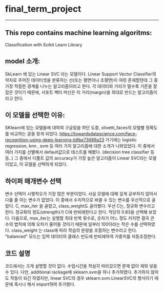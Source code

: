 # final_term_project
---
This repo contains machine learning algoritms:
---
Classification with Scikit Learn Library

model 소개:
---
SkLearn 에 있는 Linear SVC 라는 모델이다.
Linear Support Vector Classifier의 약자로 주어진 데이터셋을 분류하는 선(또는 평면이나 초평면)이 여럿 존재할텐데 그 중 가장 적절한 경계를 나누는 알고리즘이라고 한다. 
각 데이터와 거리가 멀수록 기준을 잘 잡은 것이기 때문에, 서포트 벡터 머신은 이 거리(margin)을 최대로 만드는 알고리즘이라고 한다. 

이 모델을 선택한 이유: 
---
SKlearn에 있는 모델들에 대하여 구글링을 하던 도중, olivetti_faces의 모델별 정확도를 비교하는 글을 찾게 되었다. https://towardsdatascience.com/face-recognition-using-deep-learning-b9be73689a23
거기에는 logistic regression, knn , svm 등 여러 가지 알고리즘에 대한 소개가 나와있었다. 
이 중에서 여러 가지를 선별해서 default값으로 테스트를 해봤다. (decision tree classifier 등등..)
그 중에서 디폴트 값의 accuracy가 가장 높은 알고리즘이 Linear SVC라는 모델이었고, 이 모델을 선택하게 되었다. 

하이퍼 매개변수 선택
---
변수 선택이 시행착오가 가장 많은 부분이었다. 사실 모델에 대해 깊게 공부하지 않아서 다룰 줄 아는 변수가 없었다. 
이 중에서 수치적으로 바꿀 수 있는 변수를 우선적으로 골랐다. 
C, max_iter 을 골랐고, class_weight도 골라봤다. 
우선 C는, 정규화 변수라고 한다. 정규화의 정도(strength)가 C에 반비례한다고 한다. 적당히 0.83을 선택해 보았다.
다음으로, max_iter는 실행할 최대 반복 횟수로, 숫자가 어느 정도 커지면 결국 큰 수의 법칙에 의해 오차가 줄어들 것이기 때문에 일부러 100이라는 작은 수를 선택하였다.
class_weight 는 class에 따라 학습의 분량을 조절하는 변수라고 한다. "balanced" 모드는 입력 데이터의 클래스 빈도에 반비례하여 가중치를 자동조정한다.

코드 설명
---
코드에서는 크게 설명할 것이 없다. 수업시간을 착실히 따라갔으면 문제 없이 채워 넣을 수 있다. 
다만, additional rackage에 sklearn.svm을 하나 추가하였다. 
추가하지 않아도 작동이 되긴 하였지만, linear SVC의 경우 sklearn.svm.LinearSVC의 형식이기 때문에 혹시나 해서 import하여 추가했다.
